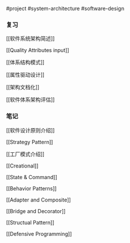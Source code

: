 #project
#system-architecture 
#software-design 

### 复习

[[软件系统架构简述]]

[[Quality Attributes input]]

[[体系结构模式]]

[[属性驱动设计]]

[[架构文档化]]

[[软件体系架构评估]]

### 笔记

[[软件设计原则介绍]]

[[Strategy Pattern]]

[[工厂模式介绍]]

[[Creational]]

[[State & Command]]

[[Behavior Patterns]]

[[Adapter and Composite]]

[[Bridge and Decorator]]

[[Structual Pattern]]

[[Defensive Programming]]

